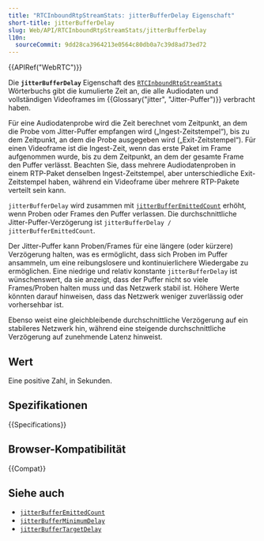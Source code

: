 ```yaml
---
title: "RTCInboundRtpStreamStats: jitterBufferDelay Eigenschaft"
short-title: jitterBufferDelay
slug: Web/API/RTCInboundRtpStreamStats/jitterBufferDelay
l10n:
  sourceCommit: 9dd28ca3964213e0564c80db0a7c39d8ad73ed72
---
```


{{APIRef("WebRTC")}}

Die **`jitterBufferDelay`** Eigenschaft des [`RTCInboundRtpStreamStats`](/de/docs/Web/API/RTCInboundRtpStreamStats) Wörterbuchs gibt die kumulierte Zeit an, die alle Audiodaten und vollständigen Videoframes im {{Glossary("jitter", "Jitter-Puffer")}} verbracht haben.

Für eine Audiodatenprobe wird die Zeit berechnet vom Zeitpunkt, an dem die Probe vom Jitter-Puffer empfangen wird („Ingest-Zeitstempel“), bis zu dem Zeitpunkt, an dem die Probe ausgegeben wird („Exit-Zeitstempel“).
Für einen Videoframe ist die Ingest-Zeit, wenn das erste Paket im Frame aufgenommen wurde, bis zu dem Zeitpunkt, an dem der gesamte Frame den Puffer verlässt.
Beachten Sie, dass mehrere Audiodatenproben in einem RTP-Paket denselben Ingest-Zeitstempel, aber unterschiedliche Exit-Zeitstempel haben, während ein Videoframe über mehrere RTP-Pakete verteilt sein kann.

`jitterBufferDelay` wird zusammen mit [`jitterBufferEmittedCount`](/de/docs/Web/API/RTCInboundRtpStreamStats/jitterBufferEmittedCount) erhöht, wenn Proben oder Frames den Puffer verlassen.
Die durchschnittliche Jitter-Puffer-Verzögerung ist `jitterBufferDelay / jitterBufferEmittedCount`.

Der Jitter-Puffer kann Proben/Frames für eine längere (oder kürzere) Verzögerung halten, was es ermöglicht, dass sich Proben im Puffer ansammeln, um eine reibungslosere und kontinuierlichere Wiedergabe zu ermöglichen.
Eine niedrige und relativ konstante `jitterBufferDelay` ist wünschenswert, da sie anzeigt, dass der Puffer nicht so viele Frames/Proben halten muss und das Netzwerk stabil ist.
Höhere Werte könnten darauf hinweisen, dass das Netzwerk weniger zuverlässig oder vorhersehbar ist.

Ebenso weist eine gleichbleibende durchschnittliche Verzögerung auf ein stabileres Netzwerk hin, während eine steigende durchschnittliche Verzögerung auf zunehmende Latenz hinweist.

## Wert

Eine positive Zahl, in Sekunden.

## Spezifikationen

{{Specifications}}

## Browser-Kompatibilität

{{Compat}}

## Siehe auch

- [`jitterBufferEmittedCount`](/de/docs/Web/API/RTCInboundRtpStreamStats/jitterBufferEmittedCount)
- [`jitterBufferMinimumDelay`](/de/docs/Web/API/RTCInboundRtpStreamStats/jitterBufferDelay)
- [`jitterBufferTargetDelay`](/de/docs/Web/API/RTCInboundRtpStreamStats/jitterBufferTargetDelay)
